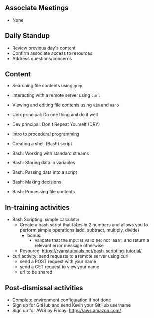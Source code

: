 ## Associate Meetings
  - None

## Daily Standup
  - Review previous day's content
  - Confirm associate access to resources
  - Address questions/concerns

## Content
  - Searching file contents using `grep`
  - Interacting with a remote server using `curl`
  - Viewing and editing file contents using `vim` and `nano`

  - Unix principal: Do one thing and do it well
  - Dev principal: Don't Repeat Yourself (DRY)
  - Intro to procedural programming
  - Creating a shell (Bash) script
  - Bash: Working with standard streams
  - Bash: Storing data in variables
  - Bash: Passing data into a script
  - Bash: Making decisions
  - Bash: Processing file contents

## In-training activities
  - Bash Scripting: simple calculator
  	- Create a bash script that takes in 2 numbers and allows you to perform simple operations (add, subtract, multiply, divide)
		- bonus:
			- validate that the input is valid (ie: not 'aaa') and return a relevant error message otherwise 
	- Resource: https://ryanstutorials.net/bash-scripting-tutorial/
  - curl activity: send requests to a remote server using curl
	- send a POST request with your name
	- send a GET request to view your name
	- url to be shared 

## Post-dismissal activities
  - Complete environment configuration if not done
  - Sign up for GitHub and send Kevin your GitHub username
  - Sign up for AWS by Friday: https://aws.amazon.com/

